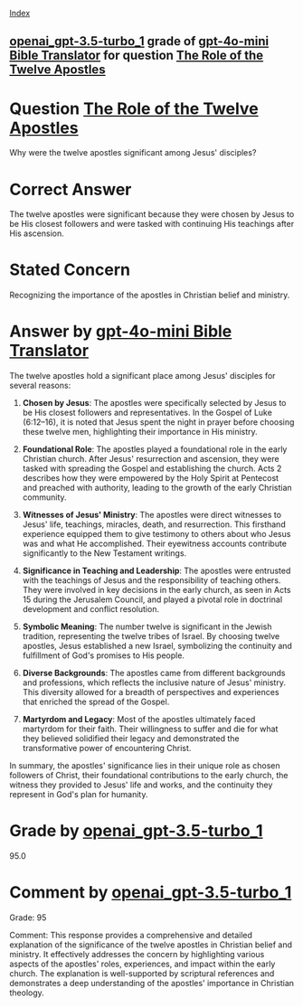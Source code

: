 
[Index](../../../../index.md)
## [openai_gpt-3.5-turbo_1](../../../grading_models/openai_gpt-3.5-turbo_1.md) grade of [gpt-4o-mini Bible Translator](../../../answering_models/gpt-4o-mini_Bible_Translator.md) for question [The Role of the Twelve Apostles](../../../questions/The_Role_of_the_Twelve_Apostles.md)

# Question [The Role of the Twelve Apostles](../../../questions/The_Role_of_the_Twelve_Apostles.md)
Why were the twelve apostles significant among Jesus' disciples?

# Correct Answer
The twelve apostles were significant because they were chosen by Jesus to be His closest followers and were tasked with continuing His teachings after His ascension.

# Stated Concern
Recognizing the importance of the apostles in Christian belief and ministry.

# Answer by [gpt-4o-mini Bible Translator](../../../answering_models/gpt-4o-mini_Bible_Translator.md)
The twelve apostles hold a significant place among Jesus' disciples for several reasons:

1. **Chosen by Jesus**: The apostles were specifically selected by Jesus to be His closest followers and representatives. In the Gospel of Luke (6:12–16), it is noted that Jesus spent the night in prayer before choosing these twelve men, highlighting their importance in His ministry.

2. **Foundational Role**: The apostles played a foundational role in the early Christian church. After Jesus' resurrection and ascension, they were tasked with spreading the Gospel and establishing the church. Acts 2 describes how they were empowered by the Holy Spirit at Pentecost and preached with authority, leading to the growth of the early Christian community.

3. **Witnesses of Jesus' Ministry**: The apostles were direct witnesses to Jesus' life, teachings, miracles, death, and resurrection. This firsthand experience equipped them to give testimony to others about who Jesus was and what He accomplished. Their eyewitness accounts contribute significantly to the New Testament writings.

4. **Significance in Teaching and Leadership**: The apostles were entrusted with the teachings of Jesus and the responsibility of teaching others. They were involved in key decisions in the early church, as seen in Acts 15 during the Jerusalem Council, and played a pivotal role in doctrinal development and conflict resolution.

5. **Symbolic Meaning**: The number twelve is significant in the Jewish tradition, representing the twelve tribes of Israel. By choosing twelve apostles, Jesus established a new Israel, symbolizing the continuity and fulfillment of God's promises to His people.

6. **Diverse Backgrounds**: The apostles came from different backgrounds and professions, which reflects the inclusive nature of Jesus' ministry. This diversity allowed for a breadth of perspectives and experiences that enriched the spread of the Gospel.

7. **Martyrdom and Legacy**: Most of the apostles ultimately faced martyrdom for their faith. Their willingness to suffer and die for what they believed solidified their legacy and demonstrated the transformative power of encountering Christ.

In summary, the apostles' significance lies in their unique role as chosen followers of Christ, their foundational contributions to the early church, the witness they provided to Jesus' life and works, and the continuity they represent in God's plan for humanity.

# Grade by [openai_gpt-3.5-turbo_1](../../../grading_models/openai_gpt-3.5-turbo_1.md)
95.0

# Comment by [openai_gpt-3.5-turbo_1](../../../grading_models/openai_gpt-3.5-turbo_1.md)
Grade: 95

Comment: This response provides a comprehensive and detailed explanation of the significance of the twelve apostles in Christian belief and ministry. It effectively addresses the concern by highlighting various aspects of the apostles' roles, experiences, and impact within the early church. The explanation is well-supported by scriptural references and demonstrates a deep understanding of the apostles' importance in Christian theology.
